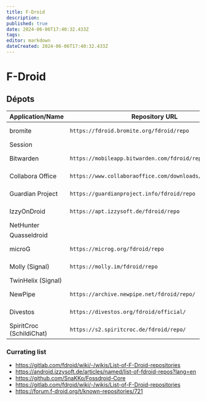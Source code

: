 ```yaml
---
title: F-Droid
description: 
published: true
date: 2024-06-06T17:40:32.433Z
tags: 
editor: markdown
dateCreated: 2024-06-06T17:40:32.433Z
---
```


# F-Droid

## Dépots

| Application/Name | Repository URL | Fingerprint | QR Code | Project URL
|---|---|---|---|---
| bromite | `https://fdroid.bromite.org/fdroid/repo` | `E1EE5CD076D7B0DC84CB2B45FB78B86DF2EB39A3B6C56BA3DC292A5E0C3B9504` | <https://fdroid.bromite.org/fdroid/repo?fingerprint=E1EE5CD076D7B0DC84CB2B45FB78B86DF2EB39A3B6C56BA3DC292A5E0C3B9504> | <https://www.bromite.org/fdroid>
| Session | | | | <https://fdroid.getsession.org/>
| Bitwarden | `https://mobileapp.bitwarden.com/fdroid/repo` | `BC54EA6FD1CD5175BCCCC47C561C5726E1C3ED7E686B6DB4B18BAC843A3EFE6C` | <https://mobileapp.bitwarden.com/fdroid/repo?fingerprint=BC54EA6FD1CD5175BCCCC47C561C5726E1C3ED7E686B6DB4B18BAC843A3EFE6C> | <https://mobileapp.bitwarden.com/fdroid/>
| Collabora Office | `https://www.collaboraoffice.com/downloads/fdroid/repo/` | `573258c84e149b5f4d9299e7434b2b69a8410372921d4ae586ba91ec767892cc` ***to check*** | <https://www.collaboraoffice.com/downloads/fdroid/repo/?fingerprint=573258c84e149b5f4d9299e7434b2b69a8410372921d4ae586ba91ec767892cc> | <https://www.collaboraoffice.com/tag/f-droid/>
| Guardian Project | `https://guardianproject.info/fdroid/repo` | `B7C2EEFD8DAC7806AF67DFCD92EB18126BC08312A7F2D6F3862E46013C7A6135` | <https://guardianproject.info/fdroid/repo?fingerprint=B7C2EEFD8DAC7806AF67DFCD92EB18126BC08312A7F2D6F3862E46013C7A6135> | <https://guardianproject.info/fdroid/>
| IzzyOnDroid | `https://apt.izzysoft.de/fdroid/repo` | `3BF0D6ABFEAE2F401707B6D966BE743BF0EEE49C2561B9BA39073711F628937A` | <https://apt.izzysoft.de/fdroid/repo?fingerprint=3BF0D6ABFEAE2F401707B6D966BE743BF0EEE49C2561B9BA39073711F628937A> | <https://android.izzysoft.de/repo/info
| NetHunter | | | | <https://store.nethunter.com/packages/>
| Quasseldroid |
| microG | `https://microg.org/fdroid/repo` | `9BD06727E62796C0130EB6DAB39B73157451582CBD138E86C468ACC395D14165` | <https://microg.org/fdroid/repo?fingerprint=9BD06727E62796C0130EB6DAB39B73157451582CBD138E86C468ACC395D14165> | <https://microg.org/fdroid.html>
| Molly (Signal) | `https://molly.im/fdroid/repo` | `3B7E93B1FE32C6E35A93D6DDFC5AFBEB1239A7C6EA6AF20FF33ED53CDC38B04A` | <https://molly.im/fdroid/repo?fingerprint=3B7E93B1FE32C6E35A93D6DDFC5AFBEB1239A7C6EA6AF20FF33ED53CDC38B04A> | <https://molly.im/fdroid/>
| TwinHelix (Signal) | 
| NewPipe | `https://archive.newpipe.net/fdroid/repo/` | `E2402C78F9B97C6C89E97DB914A2751FDA1D02FE2039CC0897A462BDB57E7501` | <https://archive.newpipe.net/fdroid/repo/?fingerprint=E2402C78F9B97C6C89E97DB914A2751FDA1D02FE2039CC0897A462BDB57E7501> | <https://newpipe.net/FAQ/tutorials/install-add-fdroid-repo/>
| Divestos | `https://divestos.org/fdroid/official/` | `E4BE8D6ABFA4D9D4FEEF03CDDA7FF62A73FD64B75566F6DD4E5E577550BE8467` | <https://divestos.org/fdroid/official/?fingerprint=E4BE8D6ABFA4D9D4FEEF03CDDA7FF62A73FD64B75566F6DD4E5E577550BE8467> | <https://divestos.org/pages/our_apps>
| SpiritCroc (SchildiChat) | `https://s2.spiritcroc.de/fdroid/repo/` | `6612ade7e93174a589cf5ba26ed3ab28231a789640546c8f30375ef045bc9242` | <https://s2.spiritcroc.de/fdroid/repo?fingerprint=6612ade7e93174a589cf5ba26ed3ab28231a789640546c8f30375ef045bc9242> | <https://s2.spiritcroc.de/fdroid/repo/>

### Currating list

- <https://gitlab.com/fdroid/wiki/-/wikis/List-of-F-Droid-repositories>
- <https://android.izzysoft.de/articles/named/list-of-fdroid-repos?lang=en>
- <https://github.com/SnaKKo/Fossdroid-Core>
- <https://gitlab.com/fdroid/wiki/-/wikis/List-of-F-Droid-repositories>
- <https://forum.f-droid.org/t/known-repositories/721>
